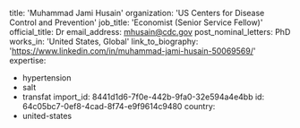 title: 'Muhammad Jami Husain'
organization: 'US Centers for Disease Control and Prevention'
job_title: 'Economist (Senior Service Fellow)'
official_title: Dr
email_address: mhusain@cdc.gov
post_nominal_letters: PhD
works_in: 'United States, Global'
link_to_biography: 'https://www.linkedin.com/in/muhammad-jami-husain-50069569/'
expertise:
  - hypertension
  - salt
  - transfat
import_id: 8441d1d6-7f0e-442b-9fa0-32e594a4e4bb
id: 64c05bc7-0ef8-4cad-8f74-e9f9614c9480
country:
  - united-states

